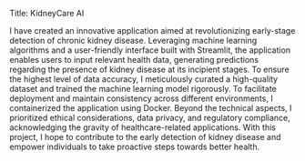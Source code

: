 Title: KidneyCare AI

I have created an innovative application aimed at revolutionizing early-stage detection of chronic kidney disease. Leveraging machine learning algorithms and a user-friendly interface built with Streamlit, the application enables users to input relevant health data, generating predictions regarding the presence of kidney disease at its incipient stages. To ensure the highest level of data accuracy, I meticulously curated a high-quality dataset and trained the machine learning model rigorously. To facilitate deployment and maintain consistency across different environments, I containerized the application using Docker. Beyond the technical aspects, I prioritized ethical considerations, data privacy, and regulatory compliance, acknowledging the gravity of healthcare-related applications. With this project, I hope to contribute to the early detection of kidney disease and empower individuals to take proactive steps towards better health.
